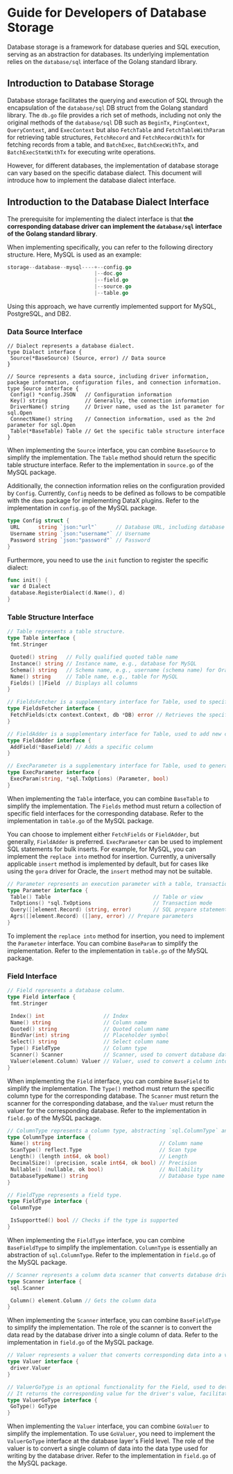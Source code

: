 # Guide for Developers of Database Storage

Database storage is a framework for database queries and SQL execution, serving as an abstraction for databases. Its underlying implementation relies on the `database/sql` interface of the Golang standard library.

## Introduction to Database Storage

Database storage facilitates the querying and execution of SQL through the encapsulation of the `database/sql` DB struct from the Golang standard library. The `db.go` file provides a rich set of methods, including not only the original methods of the `database/sql` DB such as `BeginTx`, `PingContext`, `QueryContext`, and `ExecContext` but also `FetchTable` and `FetchTableWithParam` for retrieving table structures, `FetchRecord` and `FetchRecordWithTx` for fetching records from a table, and `BatchExec`, `BatchExecWithTx`, and `BatchExecStmtWithTx` for executing write operations.

However, for different databases, the implementation of database storage can vary based on the specific database dialect. This document will introduce how to implement the database dialect interface.

## Introduction to the Database Dialect Interface

The prerequisite for implementing the dialect interface is that **the corresponding database driver can implement the `database/sql` interface of the Golang standard library**.

When implementing specifically, you can refer to the following directory structure. Here, MySQL is used as an example:

```go
storage--database--mysql----+--config.go        
                            |--doc.go
                            |--field.go
                            |--source.go
                            |--table.go
```

Using this approach, we have currently implemented support for MySQL, PostgreSQL, and DB2.

### Data Source Interface

```golang
// Dialect represents a database dialect.
type Dialect interface {
 Source(*BaseSource) (Source, error) // Data source
}

// Source represents a data source, including driver information, package information, configuration files, and connection information.
type Source interface {
 Config() *config.JSON   // Configuration information
 Key() string            // Generally, the connection information
 DriverName() string     // Driver name, used as the 1st parameter for sql.Open
 ConnectName() string    // Connection information, used as the 2nd parameter for sql.Open
 Table(*BaseTable) Table // Get the specific table structure interface
}
```

When implementing the `Source` interface, you can combine `BaseSource` to simplify the implementation. The `Table` method should return the specific table structure interface. Refer to the implementation in `source.go` of the MySQL package.

Additionally, the connection information relies on the configuration provided by `Config`. Currently, `Config` needs to be defined as follows to be compatible with the `dbms` package for implementing DataX plugins. Refer to the implementation in `config.go` of the MySQL package.

```go
type Config struct {
 URL      string `json:"url"`      // Database URL, including database address and other parameters
 Username string `json:"username"` // Username
 Password string `json:"password"` // Password
}
```

Furthermore, you need to use the `init` function to register the specific dialect:

```go
func init() {
 var d Dialect
 database.RegisterDialect(d.Name(), d)
}
```

### Table Structure Interface

```go
// Table represents a table structure.
type Table interface {
 fmt.Stringer

 Quoted() string   // Fully qualified quoted table name
 Instance() string // Instance name, e.g., database for MySQL
 Schema() string   // Schema name, e.g., username (schema name) for Oracle
 Name() string     // Table name, e.g., table for MySQL
 Fields() []Field  // Displays all columns
}

// FieldsFetcher is a supplementary interface for Table, used to specifically fetch all columns.
type FieldsFetcher interface {
 FetchFields(ctx context.Context, db *DB) error // Retrieves the specific columns
}

// FieldAdder is a supplementary interface for Table, used to add new columns to the table.
type FieldAdder interface {
 AddField(*BaseField) // Adds a specific column
}

// ExecParameter is a supplementary interface for Table, used to generate SQL statements for write operations.
type ExecParameter interface {
 ExecParam(string, *sql.TxOptions) (Parameter, bool)
}
```

When implementing the `Table` interface, you can combine `BaseTable` to simplify the implementation. The `Fields` method must return a collection of specific field interfaces for the corresponding database. Refer to the implementation in `table.go` of the MySQL package.

You can choose to implement either `FetchFields` or `FieldAdder`, but generally, `FieldAdder` is preferred. `ExecParameter` can be used to implement SQL statements for bulk inserts. For example, for MySQL, you can implement the `replace into` method for insertion. Currently, a universally applicable `insert` method is implemented by default, but for cases like using the `gora` driver for Oracle, the `insert` method may not be suitable.

```go
// Parameter represents an execution parameter with a table, transaction mode, and SQL statement.
type Parameter interface {
 Table() Table                                 // Table or view
 TxOptions() *sql.TxOptions                    // Transaction mode
 Query([]element.Record) (string, error)       // SQL prepare statement
 Agrs([]element.Record) ([]any, error) // Prepare parameters
}
```

To implement the `replace into` method for insertion, you need to implement the `Parameter` interface. You can combine `BaseParam` to simplify the implementation. Refer to the implementation in `table.go` of the MySQL package.

### Field Interface

```go
// Field represents a database column.
type Field interface {
 fmt.Stringer

 Index() int                   // Index
 Name() string                 // Column name
 Quoted() string               // Quoted column name
 BindVar(int) string           // Placeholder symbol
 Select() string               // Select column name
 Type() FieldType              // Column type
 Scanner() Scanner             // Scanner, used to convert database data into a column
 Valuer(element.Column) Valuer // Valuer, used to convert a column into database data
}
```

When implementing the `Field` interface, you can combine `BaseField` to simplify the implementation. The `Type()` method must return the specific column type for the corresponding database. The `Scanner` must return the scanner for the corresponding database, and the `Valuer` must return the valuer for the corresponding database. Refer to the implementation in `field.go` of the MySQL package.

```go
// ColumnType represents a column type, abstracting `sql.ColumnType` and facilitating the implementation of corresponding functions.
type ColumnType interface {
 Name() string                                   // Column name
 ScanType() reflect.Type                         // Scan type
 Length() (length int64, ok bool)                // Length
 DecimalSize() (precision, scale int64, ok bool) // Precision
 Nullable() (nullable, ok bool)                  // Nullability
 DatabaseTypeName() string                       // Database type name
}

// FieldType represents a field type.
type FieldType interface {
 ColumnType

 IsSupportted() bool // Checks if the type is supported
}
```

When implementing the `FieldType` interface, you can combine `BaseFieldType` to simplify the implementation. `ColumnType` is essentially an abstraction of `sql.ColumnType`. Refer to the implementation in `field.go` of the MySQL package.

```go
// Scanner represents a column data scanner that converts database driver values into column data.
type Scanner interface {
 sql.Scanner

 Column() element.Column // Gets the column data
}
```

When implementing the `Scanner` interface, you can combine `BaseFieldType` to simplify the implementation. The role of the scanner is to convert the data read by the database driver into a single column of data. Refer to the implementation in `field.go` of the MySQL package.

```go
// Valuer represents a valuer that converts corresponding data into a value for the database driver.
type Valuer interface {
 driver.Valuer
}

// ValuerGoType is an optional functionality for the Field, used to determine the Go type for the corresponding driver value.
// It returns the corresponding value for the driver's value, facilitating the determination by GoValuer.
type ValuerGoType interface {
 GoType() GoType
}
```

When implementing the `Valuer` interface, you can combine `GoValuer` to simplify the implementation. To use `GoValuer`, you need to implement the `ValuerGoType` interface at the database layer's Field level. The role of the valuer is to convert a single column of data into the data type used for writing by the database driver. Refer to the implementation in `field.go` of the MySQL package.